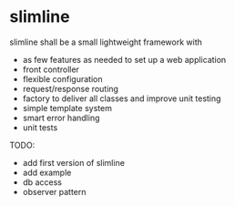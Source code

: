slimline
========

slimline shall be a small lightweight framework with 

- as few features as needed to set up a web application
- front controller
- flexible configuration
- request/response routing
- factory to deliver all classes and improve unit testing
- simple template system
- smart error handling
- unit tests

TODO:
- add first version of slimline
- add example
- db access
- observer pattern